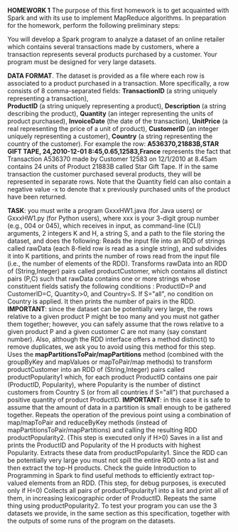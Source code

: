 **HOMEWORK 1**
The purpose of this first homework is to get acquainted with Spark and with its use to implement MapReduce algorithms.
In preparation for the homework, perform the following preliminary steps:

You will develop a Spark program to analyze a dataset of an online retailer which contains several transactions made by customers, 
where a transaction represents several products purchased by a customer. 
Your program must be designed for very large datasets.

**DATA FORMAT**. The dataset is provided as a file where each row is associated to a product purchased in a transaction.
More specifically, a row consists of 8 comma-separated fields: **TransactionID** (a string uniquely representing a transaction),  
**ProductID** (a string uniquely representing a product), **Description** (a string describing the product),
**Quantity** (an integer representing the units of product purchased), **InvoiceDate** (the date of the transaction), 
**UnitPrice** (a real representing the price of a unit of product), **CustomerID** (an integer uniquely representing a customer), 
**Country** (a string representing the country of the customer).
For example the row: **A536370,21883B,STAR GIFT TAPE, 24,2010-12-01 8:45,0.65,12583,France** represents 
the fact that Transaction A536370 made by Customer 12583 on 12/1/2010 at 8.45am contains 24 units of Product 21883B called Star Gift Tape.
If in the same transaction the customer purchased several products, they will be represented in separate rows.
Note that the Quantity field can also contain a negative value -x to denote that x previously purchased units of the product have been returned.

**TASK**: you must write a program GxxxHW1.java (for Java users) or GxxxHW1.py (for Python users), where xxx is your 3-digit group number (e.g., 004 or 045),
which receives in input, as command-line (CLI) arguments, 2 integers K and H, a string S, and a path to the file storing the dataset,
and does the following:
Reads the input file into an RDD of strings called rawData (each 8-field row is read as a single string), and subdivides it
into K partitions, and prints the number of rows read from the input file (i.e., the number of elements of the RDD).
Transforms rawData into an RDD of (String,Integer) pairs called productCustomer, which contains all distinct pairs (P,C) such 
that rawData contains one or more strings whose constituent fields satisfy the following conditions : ProductID=P and CustomerID=C,
Quantity>0, and Country=S. If S="all", no condition on Country is applied. It then prints the number of pairs in the RDD. 
**IMPORTANT**: since the dataset can be potentially very large, the rows relative to a given product P might be too many and you must
not gather them together; however, you can safely assume that the rows relative to a given product P and a given customer C are not many (say constant number). 
Also, although the RDD interface offers a method distinct() to remove duplicates, we ask you to avoid using this method for this step.
Uses the **mapPartitionsToPair/mapPartitions** method (combined with the groupByKey and mapValues or mapToPair/map methods) to transform productCustomer
into an RDD of (String,Integer) pairs called productPopularity1 which, for each product ProductID contains one pair (ProductID, Popularity),
where Popularity is the number of distinct customers from Country S (or from all countries if S="all") that purchased a positive quantity of product ProductID. 
**IMPORTANT**: in this case it is safe to assume that the amount of data in a partition is small enough to be gathered together.
Repeats the operation of the previous point using a combination of map/mapToPair and reduceByKey methods
(instead of mapPartitionsToPair/mapPartitions) and calling the resulting RDD productPopularity2.
(This step is executed only if H>0) Saves in a list and prints the ProductID and Popularity of the H products with highest Popularity. 
Extracts these data from productPopularity1. Since the RDD can be potentially very large you must not spill the entire RDD onto a list 
and then extract the top-H products. Check the guide Introduction to Programming in Spark to find useful methods to efficiently
extract top-valued elements from an RDD.
(This step, for debug purposes, is executed only if H=0) Collects all pairs of productPopularity1 into a list and print all of them, in increasing lexicographic order of ProductID. Repeats the same thing using productPopularity2.
To test your program you can use the 3 datasets we provide, in the same section as this specification, together with the outputs of some runs of the program on the datasets.

